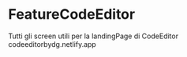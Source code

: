 # FeatureCodeEditor

Tutti gli screen utili per la landingPage di CodeEditor codeeditorbydg.netlify.app
